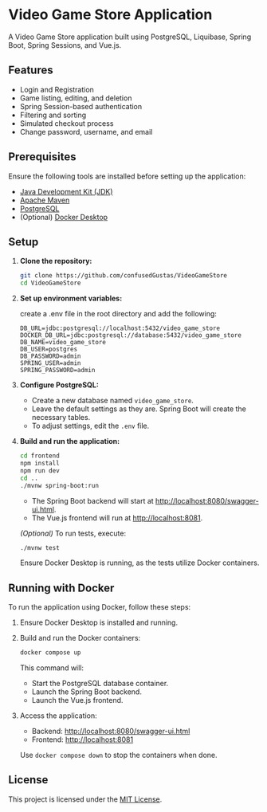 # Video Game Store Application

A Video Game Store application built using PostgreSQL, Liquibase, Spring Boot, Spring Sessions, and Vue.js.

## Features

- Login and Registration
- Game listing, editing, and deletion
- Spring Session-based authentication
- Filtering and sorting
- Simulated checkout process
- Change password, username, and email

## Prerequisites

Ensure the following tools are installed before setting up the application:

- [Java Development Kit (JDK)](https://www.oracle.com/java/technologies/downloads/)
- [Apache Maven](https://maven.apache.org/download.cgi)
- [PostgreSQL](https://www.postgresql.org/download/)
- (Optional) [Docker Desktop](https://www.docker.com/products/docker-desktop/)

## Setup

1. **Clone the repository:**

    ```bash
    git clone https://github.com/confusedGustas/VideoGameStore
    cd VideoGameStore
    ```

2. **Set up environment variables:**

   create a .env file in the root directory and add the following:

    ```properties
   DB_URL=jdbc:postgresql://localhost:5432/video_game_store
   DOCKER_DB_URL=jdbc:postgresql://database:5432/video_game_store
   DB_NAME=video_game_store
   DB_USER=postgres
   DB_PASSWORD=admin
   SPRING_USER=admin
   SPRING_PASSWORD=admin

3. **Configure PostgreSQL:**

    - Create a new database named `video_game_store`.
    - Leave the default settings as they are. Spring Boot will create the necessary tables.
    - To adjust settings, edit the `.env` file.

4. **Build and run the application:**

    ```bash
    cd frontend
    npm install
    npm run dev
    cd ..
    ./mvnw spring-boot:run
    ```

    - The Spring Boot backend will start at [http://localhost:8080/swagger-ui.html](http://localhost:8080/swagger-ui.html).
    - The Vue.js frontend will run at [http://localhost:8081](http://localhost:8081).

   *(Optional)* To run tests, execute:

    ```bash
    ./mvnw test
    ```

   Ensure Docker Desktop is running, as the tests utilize Docker containers.

## Running with Docker

To run the application using Docker, follow these steps:

1. Ensure Docker Desktop is installed and running.
2. Build and run the Docker containers:

    ```bash
    docker compose up
    ```

   This command will:
    - Start the PostgreSQL database container.
    - Launch the Spring Boot backend.
    - Launch the Vue.js frontend.

3. Access the application:
    - Backend: [http://localhost:8080/swagger-ui.html](http://localhost:8080/swagger-ui.html)
    - Frontend: [http://localhost:8081](http://localhost:8081)

   Use `docker compose down` to stop the containers when done.

## License

This project is licensed under the [MIT License](./LICENSE).
